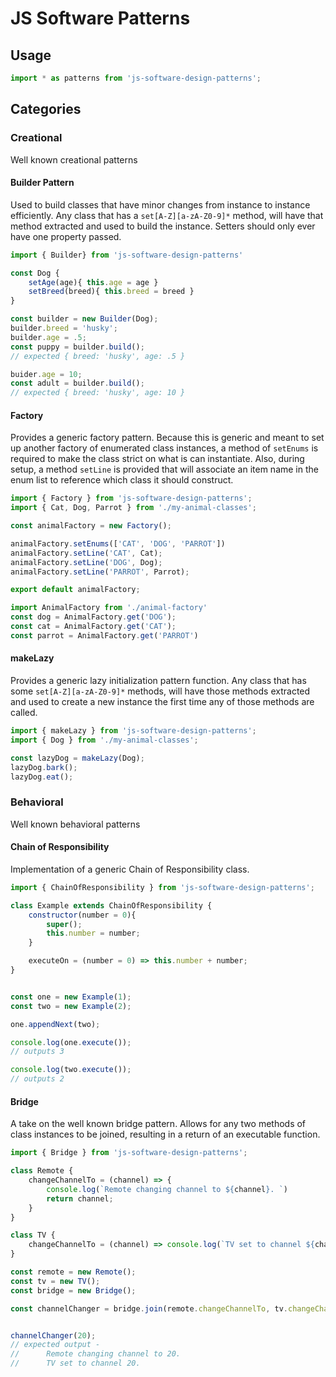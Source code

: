 # JS Software Patterns

## Usage
```javascript
import * as patterns from 'js-software-design-patterns';
```

## Categories

### Creational
Well known creational patterns

#### Builder Pattern
Used to build classes that have minor changes from instance to instance efficiently. Any class that has a `set[A-Z][a-zA-Z0-9]*` method, will have that method extracted and used to build the instance. Setters should only ever have one property passed.

```javascript
import { Builder} from 'js-software-design-patterns'

const Dog {
    setAge(age){ this.age = age }
    setBreed(breed){ this.breed = breed }
}

const builder = new Builder(Dog);
builder.breed = 'husky';
builder.age = .5;
const puppy = builder.build();
// expected { breed: 'husky', age: .5 }

buider.age = 10;
const adult = builder.build();
// expected { breed: 'husky', age: 10 }
```

#### Factory
Provides a generic factory pattern. Because this is generic and meant to set up another factory of enumerated class instances, a method of `setEnums` is required to make the class strict on what is can instantiate. Also, during setup, a method `setLine` is provided that will associate an item name in the enum list to reference which class it should construct.

```javascript
import { Factory } from 'js-software-design-patterns';
import { Cat, Dog, Parrot } from './my-animal-classes';

const animalFactory = new Factory();

animalFactory.setEnums(['CAT', 'DOG', 'PARROT'])
animalFactory.setLine('CAT', Cat);
animalFactory.setLine('DOG', Dog);
animalFactory.setLine('PARROT', Parrot);

export default animalFactory;
```

```javascript
import AnimalFactory from './animal-factory'
const dog = AnimalFactory.get('DOG');
const cat = AnimalFactory.get('CAT');
const parrot = AnimalFactory.get('PARROT')
```

#### makeLazy
Provides a generic lazy initialization pattern function. Any class that has some `set[A-Z][a-zA-Z0-9]*` methods, will have those methods extracted and used to create a new instance the first time any of those methods are called.

```javascript
import { makeLazy } from 'js-software-design-patterns';
import { Dog } from './my-animal-classes';

const lazyDog = makeLazy(Dog);
lazyDog.bark();
lazyDog.eat();
```

### Behavioral
Well known behavioral patterns


#### Chain of Responsibility
Implementation of a generic Chain of Responsibility class.

```javascript
import { ChainOfResponsibility } from 'js-software-design-patterns';

class Example extends ChainOfResponsibility {
    constructor(number = 0){
        super();
        this.number = number;
    }

    executeOn = (number = 0) => this.number + number;
}


const one = new Example(1);
const two = new Example(2);

one.appendNext(two);

console.log(one.execute());
// outputs 3

console.log(two.execute());
// outputs 2
```

#### Bridge
A take on the well known bridge pattern. Allows for any two methods of class instances to be joined, resulting in a return of an executable function.

```javascript
import { Bridge } from 'js-software-design-patterns';

class Remote {
    changeChannelTo = (channel) => {
        console.log(`Remote changing channel to ${channel}. `)
        return channel;
    }
}

class TV {
    changeChannelTo = (channel) => console.log(`TV set to channel ${channel}.`)
}

const remote = new Remote();
const tv = new TV();
const bridge = new Bridge();

const channelChanger = bridge.join(remote.changeChannelTo, tv.changeChannelTo);


channelChanger(20);
// expected output -
//      Remote changing channel to 20.
//      TV set to channel 20.
```

